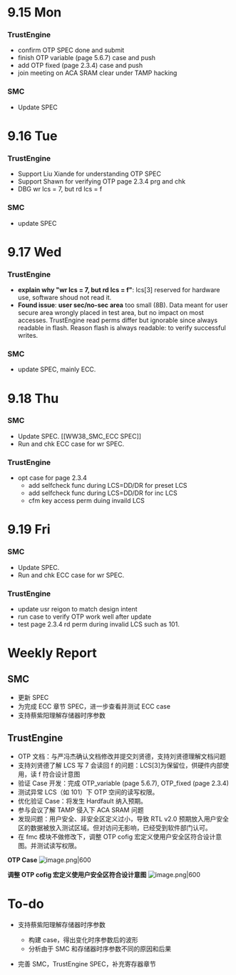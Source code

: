 # 9.15 Mon

### TrustEngine

- confirm OTP SPEC done and submit
- finish OTP variable (page 5.6.7) case and push
- add OTP fixed (page 2.3.4) case and push
- join meeting on ACA SRAM clear under TAMP hacking

### SMC

- Update SPEC

# 9.16 Tue

### TrustEngine

- Support Liu Xiande for understanding OTP SPEC
- Support Shawn for verifying OTP page 2.3.4 prg and chk
- DBG wr lcs = 7, but rd lcs = f

### SMC

- update SPEC

# 9.17 Wed

### TrustEngine

- **explain why "wr lcs = 7, but rd lcs = f"**: lcs[3] reserved for hardware use, software shoud not read it.
- **Found issue**: **user sec/no-sec area** too small (8B). Data meant for user secure area wrongly placed in test area, but no impact on most accesses. TrustEngine read perms differ but ignorable since always readable in flash. Reason flash is always readable: to verify successful writes.

### SMC

- update SPEC, mainly ECC.

# 9.18 Thu

### SMC

- Update SPEC. [[WW38_SMC_ECC SPEC]]
- Run and chk ECC case for wr SPEC.

### TrustEngine

- opt case for page 2.3.4
  - add selfcheck func during LCS=DD/DR for preset LCS
  - add selfcheck func during LCS=DD/DR for inc LCS
  - cfm key access perm duing invaild LCS

# 9.19 Fri

### SMC

- Update SPEC.
- Run and chk ECC case for wr SPEC.

### TrustEngine

- update usr reigon to match design intent
- run case to verify OTP work well after update
- test page 2.3.4 rd perm during invalid LCS such as 101.

# Weekly Report

## SMC

- 更新 SPEC
- 为完成 ECC 章节 SPEC，进一步查看并测试 ECC case
- 支持蔡紫阳理解存储器时序参数

## TrustEngine

- OTP 文档：与严冯杰确认文档修改并提交刘贤德，支持刘贤德理解文档问题
- 支持刘贤德了解 LCS 写 7 会读回 f 的问题：LCS[3]为保留位，供硬件内部使用，读 f 符合设计意图
- 验证 Case 开发：完成 OTP_variable (page 5.6.7), OTP_fixed (page 2.3.4)
- 测试异常 LCS（如 101）下 OTP 空间的读写权限。
- 优化验证 Case：将发生 Hardfault 纳入预期。
- 参与会议了解 TAMP 侵入下 ACA SRAM 问题
- 发现问题：用户安全、非安全区定义过小，导致 RTL v2.0 预期放入用户安全区的数据被放入测试区域。但对访问无影响，已经受到软件部门认可。
- 在 fmc 模块不做修改下，调整 OTP cofig 宏定义使用户安全区符合设计意图。并测试读写权限。

**OTP Case**
![image.png|600](https://lincx-img.oss-cn-shanghai.aliyuncs.com/img/20250924115047225.png)

**调整 OTP cofig 宏定义使用户安全区符合设计意图**
![image.png|600](https://lincx-img.oss-cn-shanghai.aliyuncs.com/img/20250924115108724.png)

# To-do

- 支持蔡紫阳理解存储器时序参数

  - 构建 case，得出变化时序参数后的波形
  - 分析由于 SMC 和存储器时序参数不同的原因和后果

- 完善 SMC，TrustEngine SPEC，补充寄存器章节
